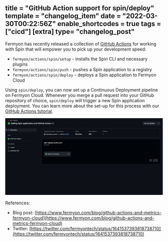 title = "GitHub Action support for spin/deploy"
template = "changelog_item"
date = "2022-03-30T00:22:56Z"
enable_shortcodes = true
tags = ["cicd"]
[extra]
type= "changelog_post"
---

Fermyon has recently released a collection of [GitHub Actions]([https://github.com/fermyon/actions](https://github.com/fermyon/actions)) for working with Spin that will empower you to pick up your development speed: 

- `fermyon/actions/spin/setup` - installs the Spin CLI and necessary plugins
- `fermyon/actions/spin/push` - pushes a Spin application to a registry
- `fermyon/actions/spin/deploy` - deploys a Spin application to Fermyon Cloud

Using `spin/deploy`, you can now set up a Continuous Deployment pipeline on Fermyon Cloud. Whenever you merge a pull request into your GitHub repository of choice, `spin/deploy` will trigger a new Spin application deployment. You can learn more about the set-up for this process with our [GitHub Actions tutorial]([https://developer.fermyon.com/cloud/github-actions](https://developer.fermyon.com/cloud/github-actions)).

<img src="/static/image/changelog/spin-gh-actions.png" alt="GitHub Actions">

<!-- break -->

 References:

- Blog post: [https://www.fermyon.com/blog/github-actions-and-metrics-fermyon-cloud](https://www.fermyon.com/blog/github-actions-and-metrics-fermyon-cloud)
- Twitter: [https://twitter.com/fermyontech/status/1641537393818738710](https://twitter.com/fermyontech/status/1641537393818738710)